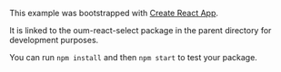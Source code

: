 This example was bootstrapped with [Create React App](https://github.com/facebook/create-react-app).

It is linked to the oum-react-select package in the parent directory for development purposes.

You can run `npm install` and then `npm start` to test your package.
